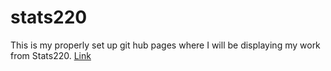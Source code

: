 # stats220
This is my properly set up git hub pages where I will be displaying my work from Stats220. 
[Link](https://oliviawrigley1.github.io/stats220/)
